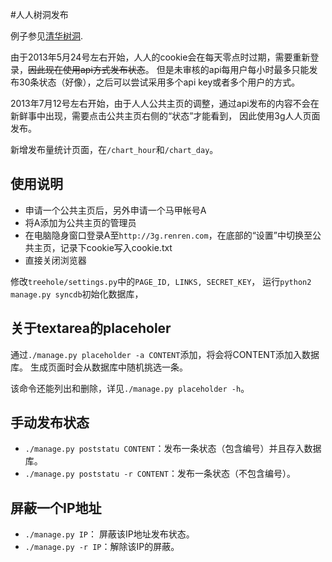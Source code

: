 #人人树洞发布

例子参见[清华树洞](http://thutreehole.tk).

由于2013年5月24号左右开始，人人的cookie会在每天零点时过期，需要重新登录，~~因此现在使用api方式发布状态~~。
但是未审核的api每用户每小时最多只能发布30条状态（好像），之后可以尝试采用多个api key或者多个用户的方式。

2013年7月12号左右开始，由于人人公共主页的调整，通过api发布的内容不会在新鲜事中出现，需要点击公共主页右侧的“状态”才能看到，
因此使用3g人人页面发布。

新增发布量统计页面，在`/chart_hour`和`/chart_day`。

## 使用说明

- 申请一个公共主页后，另外申请一个马甲帐号A
- 将A添加为公共主页的管理员
- 在电脑隐身窗口登录A至`http://3g.renren.com`，在底部的“设置”中切换至公共主页，记录下cookie写入cookie.txt
- 直接关闭浏览器

修改`treehole/settings.py`中的`PAGE_ID, LINKS, SECRET_KEY`，
运行`python2 manage.py syncdb`初始化数据库，

## 关于textarea的placeholer

通过`./manage.py placeholder -a CONTENT`添加，将会将CONTENT添加入数据库。
生成页面时会从数据库中随机挑选一条。

该命令还能列出和删除，详见`./manage.py placeholder -h`。

## 手动发布状态

- `./manage.py poststatu CONTENT`：发布一条状态（包含编号）并且存入数据库。
- `./manage.py poststatu -r CONTENT`：发布一条状态（不包含编号）。

## 屏蔽一个IP地址

- `./manage.py IP`： 屏蔽该IP地址发布状态。
- `./manage.py -r IP`：解除该IP的屏蔽。
